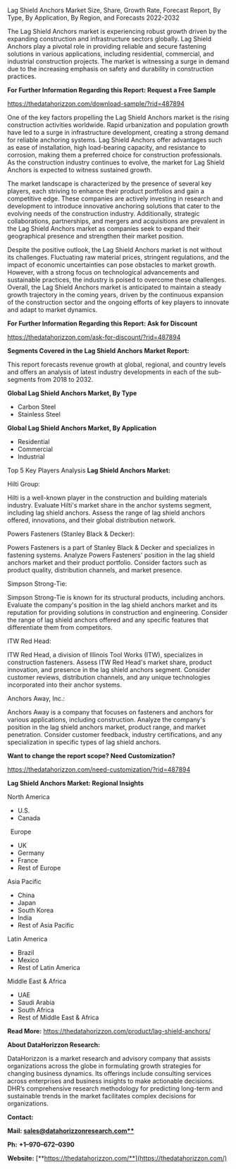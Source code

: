 ﻿Lag Shield Anchors Market Size, Share, Growth Rate, Forecast Report, By Type, By Application, By Region, and Forecasts 2022-2032

The Lag Shield Anchors market is experiencing robust growth driven by the expanding construction and infrastructure sectors globally. Lag Shield Anchors play a pivotal role in providing reliable and secure fastening solutions in various applications, including residential, commercial, and industrial construction projects. The market is witnessing a surge in demand due to the increasing emphasis on safety and durability in construction practices.

**For Further Information Regarding this Report: Request a Free Sample**	

<https://thedatahorizzon.com/download-sample/?rid=487894>

One of the key factors propelling the Lag Shield Anchors market is the rising construction activities worldwide. Rapid urbanization and population growth have led to a surge in infrastructure development, creating a strong demand for reliable anchoring systems. Lag Shield Anchors offer advantages such as ease of installation, high load-bearing capacity, and resistance to corrosion, making them a preferred choice for construction professionals. As the construction industry continues to evolve, the market for Lag Shield Anchors is expected to witness sustained growth.

The market landscape is characterized by the presence of several key players, each striving to enhance their product portfolios and gain a competitive edge. These companies are actively investing in research and development to introduce innovative anchoring solutions that cater to the evolving needs of the construction industry. Additionally, strategic collaborations, partnerships, and mergers and acquisitions are prevalent in the Lag Shield Anchors market as companies seek to expand their geographical presence and strengthen their market position.

Despite the positive outlook, the Lag Shield Anchors market is not without its challenges. Fluctuating raw material prices, stringent regulations, and the impact of economic uncertainties can pose obstacles to market growth. However, with a strong focus on technological advancements and sustainable practices, the industry is poised to overcome these challenges. Overall, the Lag Shield Anchors market is anticipated to maintain a steady growth trajectory in the coming years, driven by the continuous expansion of the construction sector and the ongoing efforts of key players to innovate and adapt to market dynamics.

**For Further Information Regarding this Report: Ask for Discount**	

<https://thedatahorizzon.com/ask-for-discount/?rid=487894>

**Segments Covered in the Lag Shield Anchors Market Report:**

This report forecasts revenue growth at global, regional, and country levels and offers an analysis of latest industry developments in each of the sub-segments from 2018 to 2032.

**Global Lag Shield Anchors Market, By Type**

- Carbon Steel
- Stainless Steel

**Global Lag Shield Anchors Market, By Application**

- Residential
- Commercial
- Industrial

Top 5 Key Players Analysis **Lag Shield Anchors Market:**

Hilti Group:

Hilti is a well-known player in the construction and building materials industry. Evaluate Hilti's market share in the anchor systems segment, including lag shield anchors. Assess the range of lag shield anchors offered, innovations, and their global distribution network.

Powers Fasteners (Stanley Black & Decker):

Powers Fasteners is a part of Stanley Black & Decker and specializes in fastening systems. Analyze Powers Fasteners' position in the lag shield anchors market and their product portfolio. Consider factors such as product quality, distribution channels, and market presence.

Simpson Strong-Tie:

Simpson Strong-Tie is known for its structural products, including anchors. Evaluate the company's position in the lag shield anchors market and its reputation for providing solutions in construction and engineering. Consider the range of lag shield anchors offered and any specific features that differentiate them from competitors.

ITW Red Head:

ITW Red Head, a division of Illinois Tool Works (ITW), specializes in construction fasteners. Assess ITW Red Head's market share, product innovation, and presence in the lag shield anchors segment. Consider customer reviews, distribution channels, and any unique technologies incorporated into their anchor systems.

Anchors Away, Inc.:

Anchors Away is a company that focuses on fasteners and anchors for various applications, including construction. Analyze the company's position in the lag shield anchors market, product range, and market penetration. Consider customer feedback, industry certifications, and any specialization in specific types of lag shield anchors.

**Want to change the report scope? Need Customization?**

<https://thedatahorizzon.com/need-customization/?rid=487894>

**Lag Shield Anchors Market: Regional Insights**

North America

- U.S.
- Canada

` `Europe

- UK
- Germany
- France
- Rest of Europe

Asia Pacific	

- China
- Japan
- South Korea
- India
- Rest of Asia Pacific

Latin America

- Brazil
- Mexico
- Rest of Latin America

Middle East & Africa

- UAE
- Saudi Arabia
- South Africa
- Rest of Middle East & Africa

**Read More:** <https://thedatahorizzon.com/product/lag-shield-anchors/>

**About DataHorizzon Research:**

DataHorizzon is a market research and advisory company that assists organizations across the globe in formulating growth strategies for changing business dynamics. Its offerings include consulting services across enterprises and business insights to make actionable decisions. DHR’s comprehensive research methodology for predicting long-term and sustainable trends in the market facilitates complex decisions for organizations.

**Contact:**

**Mail: [sales@datahorizzonresearch.com**](mailto:sales@datahorizzonresearch.com)**

**Ph:** **+1–970–672–0390**

**Website:** [**https://thedatahorizzon.com/**](https://thedatahorizzon.com/)


